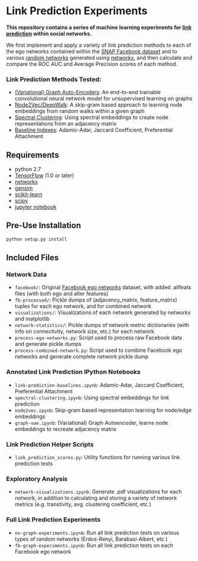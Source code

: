 Link Prediction Experiments
============

**This repository contains a series of machine learning experiments for [link prediction](https://www.cs.cornell.edu/home/kleinber/link-pred.pdf) within social networks.** 

We first implement and apply a variety of link prediction methods to each of the ego networks contained within the [SNAP Facebook dataset](https://snap.stanford.edu/data/egonets-Facebook.html) and to various [random networks](https://networkx.github.io/documentation/networkx-1.10/reference/generators.html) generated using [networkx](https://networkx.github.io/), and then calculate and compare the ROC AUC and Average Precision scores of each method.

### Link Prediction Methods Tested:
* [(Variational) Graph Auto-Encoders](https://arxiv.org/abs/1611.07308): An end-to-end trainable convolutional neural network model for unsupervised learning on graphs
* [Node2Vec/DeepWalk](http://snap.stanford.edu/node2vec/): A skip-gram based approach to learning node embeddings from random walks within a given graph
* [Spectral Clustering](http://scikit-learn.org/stable/modules/generated/sklearn.manifold.SpectralEmbedding.html): Using spectral embeddings to create node representations from an adjacency matrix
* [Baseline Indexes](https://networkx.github.io/documentation/networkx-1.10/reference/algorithms.link_prediction.html): Adamic-Adar, Jaccard Coefficient, Preferential Attachment


## Requirements
* python 2.7
* [TensorFlow](https://www.tensorflow.org/install/) (1.0 or later)
* [networkx](https://networkx.github.io/)
* [gensim](https://radimrehurek.com/gensim/install.html)
* [scikit-learn](http://scikit-learn.org/stable/)
* [scipy](https://www.scipy.org/_)
* [jupyter notebook](http://jupyter.org/install.html)

## Pre-Use Installation

```bash
python setup.py install
```


## Included Files

### Network Data
* `facebook/`: Original [Facebook ego networks](https://snap.stanford.edu/data/egonets-Facebook.html) dataset, with added .allfeats files (with both ego and alter features)
* `fb-processed/`: Pickle dumps of (adjacency_matrix, feature_matrix) tuples for each ego network, and for combined network
* `visualizations/`: Visualizations of each network generated by networkx and matplotlib
* `network-statistics/`: Pickle dumps of network metric dictionaries (with info on connectivity, network size, etc.) for each network
* `process-ego-networks.py`: Script used to process raw Facebook data and generate pickle dumps
* `process-combined-network.py`: Script used to combine Facebook ego networks and generate complete network pickle dump

### Annotated Link Prediction IPython Notebooks
* `link-prediction-baselines.ipynb`: Adamic-Adar, Jaccard Coefficient, Preferential Attachment
* `spectral-clustering.ipynb`: Using spectral embeddings for link prediction
* `node2vec.ipynb`: Skip-gram based representation learning for node/edge embeddings
* `graph-vae.ipynb`: (Variational) Graph Autoencoder, learns node embeddings to recreate adjacency matrix

### Link Prediction Helper Scripts
* `link_prediction_scores.py`: Utility functions for running various link prediction tests

### Exploratory Analysis
* `network-visualizations.ipynb`: Generate .pdf visualizations for each network, in addition to calculating and storing a variety of network metrics (e.g. transtivity, avg. clustering coefficient, etc.)

### Full Link Prediction Experiments
* `nx-graph-experiments.ipynb`: Run all link prediction tests on various types of random networks (Erdos-Renyi, Barabasi-Albert, etc.)
* `fb-graph-experiments.ipynb`: Run all link prediction tests on each Facebook ego network
